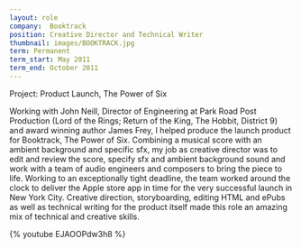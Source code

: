 ```yaml
---
layout: role
company:  Booktrack
position: Creative Director and Technical Writer
thumbnail: images/BOOKTRACK.jpg
term: Permanent
term_start: May 2011
term_end: October 2011
---
```


Project: Product Launch, The Power of Six


Working with John Neill, Director of Engineering at Park Road Post Production (Lord of the Rings; Return of the King, The Hobbit, District 9) and award winning author James Frey, I helped produce the launch product for Booktrack, The Power of Six.
Combining a musical score with an ambient background and specific sfx, my job as creative director was to edit and review the score, specify sfx and ambient background sound and work with a team of audio engineers and composers to bring the piece to life.
Working to an exceptionally tight deadline, the team worked around the clock to deliver the Apple store app in time for the very successful launch in New York City. Creative direction, storyboarding, editing HTML and ePubs as well as technical writing for the product itself made this role an amazing mix of technical and creative skills.


{% youtube EJAOOPdw3h8 %}
